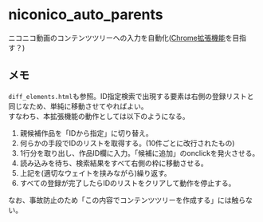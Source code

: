 # niconico_auto_parents

ニコニコ動画のコンテンツツリーへの入力を自動化([Chrome拡張機能](https://chrome.google.com/webstore/detail/afbjcakadfpaogcpniameocokpieaaom)を目指す？)

## メモ

`diff_elements.html`も参照。ID指定検索で出現する要素は右側の登録リストと同じなため、単純に移動させてやればよい。  
すなわち、本拡張機能の動作としては以下のようになる。

1. 親候補作品を「IDから指定」に切り替え。
1. 何らかの手段でIDのリストを取得する。(10件ごとに改行されたもの)
1. 1行分を取り出し、作品ID欄に入力。「候補に追加」のonclickを発火させる。
1. 読み込みを待ち、検索結果をすべて右側の枠に移動させる。
1. 上記を(適切なウェイトを挟みながら)繰り返す。
1. すべての登録が完了したらIDのリストをクリアして動作を停止する。

なお、事故防止のため「この内容でコンテンツツリーを作成する」には触らない。
